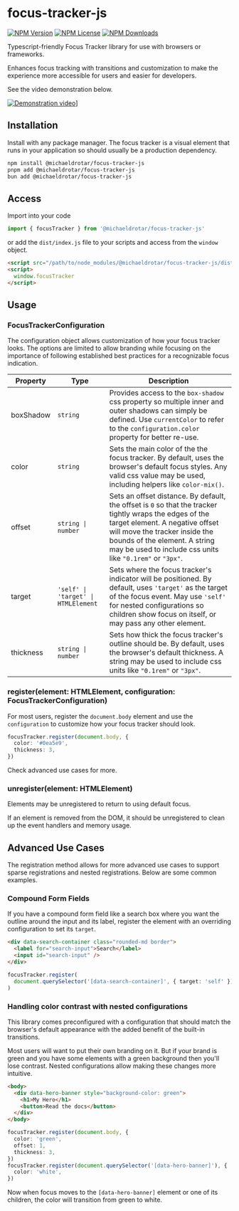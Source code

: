 # focus-tracker-js

[![NPM Version](https://img.shields.io/npm/v/%40michaeldrotar%2Ffocus-tracker-js.svg?style=flat)](https://www.npmjs.com/package/@michaeldrotar/focus-tracker-js)
[![NPM License](https://img.shields.io/npm/l/%40michaeldrotar%2Ffocus-tracker-js.svg?style=flat)](https://github.com/michaeldrotar/focus-tracker/blob/main/LICENSE)
[![NPM Downloads](https://img.shields.io/npm/dt/%40michaeldrotar%2Ffocus-tracker-js.svg?style=flat)](https://www.npmjs.com/package/@michaeldrotar/focus-tracker-js)

Typescript-friendly Focus Tracker library for use with browsers or frameworks.

Enhances focus tracking with transitions and customization to make the experience more accessible for users and easier for developers.

See the video demonstration below.

[![Demonstration video](https://img.youtube.com/vi/W8CgSiQ7eJA/hqdefault.jpg)](https://youtu.be/W8CgSiQ7eJA)]

## Installation

Install with any package manager.
The focus tracker is a visual element that runs in your application so should usually be a production dependency.

```sh
npm install @michaeldrotar/focus-tracker-js
pnpm add @michaeldrotar/focus-tracker-js
bun add @michaeldrotar/focus-tracker-js
```

## Access

Import into your code

```ts
import { focusTracker } from '@michaeldrotar/focus-tracker-js'
```

or add the `dist/index.js` file to your scripts and access from the `window` object.

```html
<script src="/path/to/node_modules/@michaeldrotar/focus-tracker-js/dist/index.js"></script>
<script>
  window.focusTracker
</script>
```

## Usage

### FocusTrackerConfiguration

The configuration object allows customization of how your focus tracker looks. The options are limited to allow branding while focusing on the importance of following established best practices for a recognizable focus indication.

| Property  | Type                                | Description                                                                                                                                                                                                                                                               |
| --------- | ----------------------------------- | ------------------------------------------------------------------------------------------------------------------------------------------------------------------------------------------------------------------------------------------------------------------------- |
| boxShadow | `string`                            | Provides access to the `box-shadow` css property so multiple inner and outer shadows can simply be defined. Use `currentColor` to refer to the `configuration.color` property for better re-use.                                                                          |
| color     | `string`                            | Sets the main color of the the focus tracker. By default, uses the browser's default focus styles. Any valid css value may be used, including helpers like `color-mix()`.                                                                                                 |
| offset    | `string \| number`                  | Sets an offset distance. By default, the offset is `0` so that the tracker tightly wraps the edges of the target element. A negative offset will move the tracker inside the bounds of the element. A string may be used to include css units like `"0.1rem"` or `"3px"`. |
| target    | `'self' \| 'target' \| HTMLElement` | Sets where the focus tracker's indicator will be positioned. By default, uses `'target'` as the target of the focus event. May use `'self'` for nested configurations so children show focus on itself, or may pass any other element.                                    |
| thickness | `string \| number`                  | Sets how thick the focus tracker's outline should be. By default, uses the browser's default thickness. A string may be used to include css units like `"0.1rem"` or `"3px"`.                                                                                             |

### register(element: HTMLElement, configuration: FocusTrackerConfiguration)

For most users, register the `document.body` element and use the `configuration` to customize how your focus tracker should look.

```ts
focusTracker.register(document.body, {
  color: '#0ea5e9',
  thickness: 3,
})
```

Check advanced use cases for more.

### unregister(element: HTMLElement)

Elements may be unregistered to return to using default focus.

If an element is removed from the DOM, it should be unregistered to clean up the event handlers and memory usage.

## Advanced Use Cases

The registration method allows for more advanced use cases to support sparse registrations and nested registrations. Below are some common examples.

### Compound Form Fields

If you have a compound form field like a search box where you want the outline around the input and its label, register the element with an overriding configuration to set its `target`.

```html
<div data-search-container class="rounded-md border">
  <label for="search-input">Search</label>
  <input id="search-input" />
</div>
```

```ts
focusTracker.register(
  document.querySelector('[data-search-container]', { target: 'self' }),
)
```

### Handling color contrast with nested configurations

This library comes preconfigured with a configuration that should match the browser's default appearance with the added benefit of the built-in transitions.

Most users will want to put their own branding on it. But if your brand is green and you have some elements with a green background then you'll lose contrast. Nested configurations allow making these changes more intuitive.

```html
<body>
  <div data-hero-banner style="background-color: green">
    <h1>My Hero</h1>
    <button>Read the docs</button>
  </div>
</body>
```

```ts
focusTracker.register(document.body, {
  color: 'green',
  offset: 1,
  thickness: 3,
})
focusTracker.register(document.querySelector('[data-hero-banner]'), {
  color: 'white',
})
```

Now when focus moves to the `[data-hero-banner]` element or one of its children, the color will transition from green to white.
